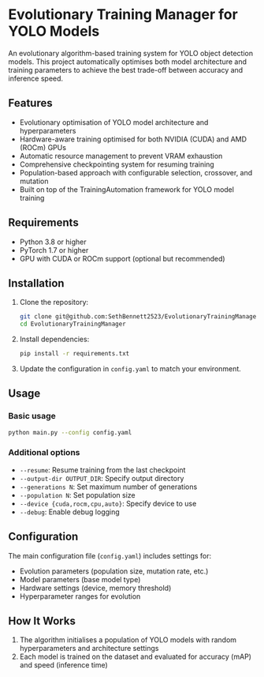 # Evolutionary Training Manager for YOLO Models

An evolutionary algorithm-based training system for YOLO object detection models. This project automatically optimises both model architecture and training parameters to achieve the best trade-off between accuracy and inference speed.

## Features

- Evolutionary optimisation of YOLO model architecture and hyperparameters
- Hardware-aware training optimised for both NVIDIA (CUDA) and AMD (ROCm) GPUs
- Automatic resource management to prevent VRAM exhaustion
- Comprehensive checkpointing system for resuming training
- Population-based approach with configurable selection, crossover, and mutation
- Built on top of the TrainingAutomation framework for YOLO model training

## Requirements

- Python 3.8 or higher
- PyTorch 1.7 or higher
- GPU with CUDA or ROCm support (optional but recommended)

## Installation

1. Clone the repository:

   ```bash
   git clone git@github.com:SethBennett2523/EvolutionaryTrainingManager.git
   cd EvolutionaryTrainingManager
   ```

2. Install dependencies:

   ```bash
   pip install -r requirements.txt
   ```

3. Update the configuration in `config.yaml` to match your environment.

## Usage

### Basic usage

```bash
python main.py --config config.yaml
```

### Additional options

- `--resume`: Resume training from the last checkpoint
- `--output-dir OUTPUT_DIR`: Specify output directory
- `--generations N`: Set maximum number of generations
- `--population N`: Set population size
- `--device {cuda,rocm,cpu,auto}`: Specify device to use
- `--debug`: Enable debug logging

## Configuration

The main configuration file (`config.yaml`) includes settings for:

- Evolution parameters (population size, mutation rate, etc.)
- Model parameters (base model type)
- Hardware settings (device, memory threshold)
- Hyperparameter ranges for evolution

## How It Works

1. The algorithm initialises a population of YOLO models with random hyperparameters and architecture settings
2. Each model is trained on the dataset and evaluated for accuracy (mAP) and speed (inference time)

